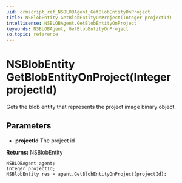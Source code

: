 ```yaml
---
uid: crmscript_ref_NSBLOBAgent_GetBlobEntityOnProject
title: NSBlobEntity GetBlobEntityOnProject(Integer projectId)
intellisense: NSBLOBAgent.GetBlobEntityOnProject
keywords: NSBLOBAgent, GetBlobEntityOnProject
so.topic: reference
---
```


# NSBlobEntity GetBlobEntityOnProject(Integer projectId)

Gets the blob entity that represents the project image binary object.

## Parameters

* **projectId** The project id

**Returns:** NSBlobEntity

```crmscript
NSBLOBAgent agent;
Integer projectId;
NSBlobEntity res = agent.GetBlobEntityOnProject(projectId);
```

